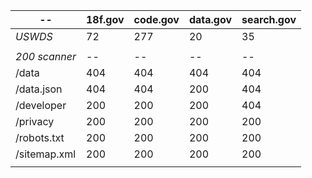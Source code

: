 

|  -- |  18f.gov | code.gov  | data.gov  | search.gov  |
|---|---|---|---|---|
|  *USWDS* |  72 |  277 |  20 | 35  |
|   |   |   |   |   |
|  *200 scanner* | --  | --  | --  | --  |
| /data  | 404  | 404  | 404  | 404  |
| /data.json | 404  |  404 | 200  |  404 |
|  /developer |  200 | 200  |  200 | 404  |
| /privacy  | 200  | 200  | 200  | 200  |
|  /robots.txt | 200  |  200 | 200  | 200  |
| /sitemap.xml  | 200  | 200  | 200  | 200  |
|   |   |   |   |   |
